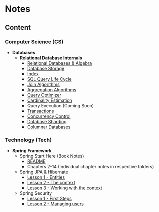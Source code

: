 # Notes

## Content

### Computer Science (CS)
- **Databases**
  - **Relational Database Internals**
    - [Relational Databases & Algebra](CS/Databases/Relational%20Database%20Internals/01%20-%20Relational%20Databases%20%26%20Algebra.md)
    - [Database Storage](CS/Databases/Relational%20Database%20Internals/02%20-%20Database%20Storage.md)
    - [Index](CS/Databases/Relational%20Database%20Internals/03%20-%20Index.md)
    - [SQL Query Life Cycle](CS/Databases/Relational%20Database%20Internals/04%20-%20SQL%20Query%20Life%20Cycle.md)
    - [Join Algorithms](CS/Databases/Relational%20Database%20Internals/05%20-%20Join%20Algorithms.md)
    - [Aggregation Algorithms](CS/Databases/Relational%20Database%20Internals/06%20-%20Aggregation%20Algorithms.md)
    - [Query Optimizer](CS/Databases/Relational%20Database%20Internals/07%20-%20Query%20Optimizer.md)
    - [Cardinality Estimation](CS/Databases/Relational%20Database%20Internals/08%20-%20Cardinality%20Estimation.md)
    - Query Execution (Coming Soon)
    - [Transactions](CS/Databases/Relational%20Database%20Internals/10%20-%20Transactions.md)
    - [Concurrency Control](CS/Databases/Relational%20Database%20Internals/11%20-%20Concurrency%20Control%20%28review%20when%20free%29.md)
    - [Database Sharding](CS/Databases/Relational%20Database%20Internals/12%20-%20Database%20Sharding.md)
    - [Columnar Databases](CS/Databases/Relational%20Database%20Internals/13%20-%20Columnar%20Databases.md)

### Technology (Tech)
- **Spring Framework**
  - Spring Start Here (Book Notes)
    - [README](Tech/Spring%20Start%20Here/README.md)
    - Chapters 2-14 (Individual chapter notes in respective folders)
  - Spring JPA & Hibernate
    - [Lesson 1 - Entities](Tech/Spring%20JPA%26Hibernate/Lesson%201%20-%20Entities.md)
    - [Lesson 2 - The context](Tech/Spring%20JPA%26Hibernate/Lesson%202%20-%20The%20context.md)
    - [Lesson 3 - Working with the context](Tech/Spring%20JPA%26Hibernate/Lesson%203%20-%20Working%20with%20the%20context.md)
  - Spring Security
    - [Lesson 1 - First Steps](Tech/Spring%20Security/Lesson%201%20-%20First%20Steps.md)
    - [Lesson 2 - Managing users](Tech/Spring%20Security/Lesson%202%20-%20Managing%20users.md)
